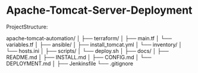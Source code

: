 # Apache-Tomcat-Server-Deployment

ProjectStructure:

apache-tomcat-automation/
│
├── terraform/
│   ├── main.tf
│   └── variables.tf
│
├── ansible/
│   ├── install_tomcat.yml
│   └── inventory/
│       └── hosts.ini
│
├── scripts/
│   └── deploy.sh
│
├── docs/
│   ├── README.md
│   ├── INSTALL.md
│   ├── CONFIG.md
│   └── DEPLOYMENT.md
│
├── Jenkinsfile
└── .gitignore
